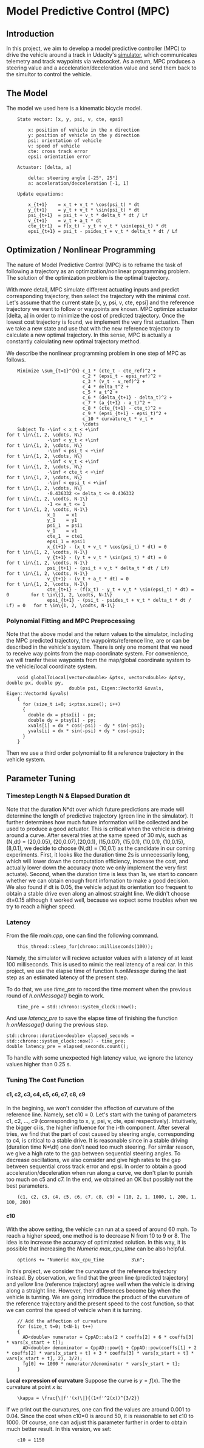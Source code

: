 # Model Predictive Control (MPC)

## Introduction

In this project, we aim to develop a model predictive controller (MPC) to drive the vehicle around a track in Udacity's [simulator](https://github.com/udacity/self-driving-car-sim/releases), which communicates telemetry and track waypoints via websocket. As a return, MPC produces a steering value and a acceleration/deceleration value and send them back to the simultor to control the vehicle. 

## The Model

The model we used here is a kinematic bicycle model.

```
    State vector: [x, y, psi, v, cte, epsi]
    
        x: position of vehicle in the x direction
        y: position of vehicle in the y direction
        psi: orientation of vehicle
        v: speed of vehicle
        cte: cross track error
        epsi: orientation error
    
    Actuator: [delta, a]
    
        delta: steering angle [-25°, 25°]
        a: acceleration/decceleration [-1, 1]
    
    Update equations:
    
        x_{t+1}    = x_t + v_t * \cos(psi_t) * dt                   
        y_{t+1}    = y_t + v_t * \sin(psi_t) * dt                    
        psi_{t+1}  = psi_t + v_t * delta_t * dt / Lf                 
        v_{t+1}    = v_t + a_t * dt                               
        cte_{t+1}  = f(x_t) - y_t + v_t * \sin(epsi_t) * dt    
        epsi_{t+1} = psi_t - psides_t + v_t * delta_t * dt / Lf
```

## Optimization / Nonlinear Programming

The nature of Model Predictive Control (MPC) is to reframe the task of following a trajectory as an  optimization/nonlinear programming problem. The solution of the optimization problem is the optimal trajectory. 

With more detail, MPC simulate different actuating inputs and predict corresponding trajectory, then select the trajectory with the minimal cost. Let's assume that the current state [x, y, psi, v, cte, epsi] and the reference trajectory we want to follow or waypoints  are known. MPC optimize actuator [delta, a] in order to minimize the cost of predicted trajectory. Once the lowest cost trajectory is found, we implement the very first actuation. Then we take a new state and use that with the new reference trajectory to calculate a new optimal trajectory. In this sense, MPC is actually a constantly calculating new optimal trajectory method. 

We describe the nonlinear programming problem in one step of MPC as follows. 
```
    Minimize \sum_{t=1}^{N} c_1 * (cte_t - cte_ref)^2 +
                            c_2 * (epsi_t - epsi_ref)^2 +
                            c_3 * (v_t - v_ref)^2 +
                            c_4 * delta_t^2 +
                            c_5 * a_t^2 +
                            c_6 * (delta_{t+1} - delta_t)^2 +
                            c_7 * (a_{t+1} - a_t)^2 +
                            c_8 * (cte_{t+1} - cte_t)^2 +
                            c_9 * (epsi_{t+1} - epsi_t)^2 +
                            c_10 * curvature_t * v_t +
                            \cdots
    Subject To -\inf < x_t < +\inf                                             for t \in\{1, 2, \cdots, N\}
               -\inf < y_t < +\inf                                             for t \in\{1, 2, \cdots, N\}
               -\inf < psi_t < +\inf                                           for t \in\{1, 2, \cdots, N\}
               -\inf < v_t < +\inf                                             for t \in\{1, 2, \cdots, N\}
               -\inf < cte_t < +\inf                                           for t \in\{1, 2, \cdots, N\}
               -\inf < epsi_t < +\inf                                          for t \in\{1, 2, \cdots, N\}
               -0.436332 <= delta_t <= 0.436332                                for t \in\{1, 2, \codts, N-1\}
               -1 <= a_t <= 1                                                  for t \in\{1, 2, \codts, N-1\}
               x_1    = x1
               y_1    = y1
               psi_1  = psi1
               v_1    = v1
               cte_1  = cte1
               epsi_1 = epsi1
               x_{t+1} - (x_t + v_t * \cos(psi_t) * dt) = 0                    for t \in\{1, 2, \codts, N-1\}
               y_{t+1} - (y_t + v_t * \sin(psi_t) * dt) = 0                    for t \in\{1, 2, \codts, N-1\}
               psi_{t+1} - (psi_t + v_t * delta_t * dt / Lf)                   for t \in\{1, 2, \codts, N-1\}
               v_{t+1} - (v_t + a_t * dt) = 0                                  for t \in\{1, 2, \codts, N-1\}
               cte_{t+1} - (f(x_t) - y_t + v_t * \sin(epsi_t) * dt) = 0        for t \in\{1, 2, \codts, N-1\}
               epsi_{t+1} - (psi_t - psides_t + v_t * delta_t * dt / Lf) = 0   for t \in\{1, 2, \codts, N-1\}
```               

### Polynomial Fitting and MPC Preprocessing

Note that the above model and the return values to the simulator, including the MPC predicted trajectory, the waypoints/reference line, are or can be described in the vehicle's system. There is only one moment that we need to receive way points from the map coordinate system. For convenience, we will tranfer these waypoints from the map/global coordinate system to the vehicle/local coordinate system.
```
    void globalToLocal(vector<double> &ptsx, vector<double> &ptsy, double px, double py,
                       double psi, Eigen::VectorXd &xvals, Eigen::VectorXd &yvals)
    {
      for (size_t i=0; i<ptsx.size(); i++)
      {
        double dx = ptsx[i] - px;
        double dy = ptsy[i] - py;
        xvals[i] = dx * cos(-psi) - dy * sin(-psi);
        yvals[i] = dx * sin(-psi) + dy * cos(-psi);
      }
    }
```
Then we use a third order polynomial to fit a reference trajectory in the vehicle system.

## Parameter Tuning

### Timestep Length N & Elapsed Duration dt

Note that the duration N\*dt over which future predictions are made will determine the length of predictive trajectory (green line in the simulator). It further determines how much future information will be collected and be used to produce a good actuator. This is critical when the vehicle is driving around a curve. After several tries at the same speed of 30 m/s, such as (N,dt) = (20,0.05), (20,0.07),(20,0.1), (15,0.07), (15,0.1), (10,0.1), (10,0.15), (8,0.1), we decide to choose (N,dt) = (10,0.1) as the candidate in our coming experiments. First, it looks like the duration time 2s is unnecessarily long, which will lower down the computation efficiency, increase the cost, and actually lower down the accuracy (note we only implement the very first actuate). Second, when the duration time is less than 1s, we start to concern whether we can obtain enough front infomation to make a good decision. We also found if dt is 0.05, the vehicle adjust its orientation too frequent to obtain a stable drive even along an almost straight line. We didn't choose dt=0.15 although it worked well, because we expect some troubles when we try to reach a higher speed.

### Latency

From the file *main.cpp*, one can find the following command.
```
    this_thread::sleep_for(chrono::milliseconds(100));
```
Namely, the simulator will recieve actuator values with a latency of at least 100 milliseconds. This is used to mimic the real latency of a real car. In this project, we use the elapse time of function *h.onMessage* during the last step as an estimated latency of the present step. 

To do that, we use *time_pre* to record the time moment when the previous round of *h.onMessage()* begin to work. 
```
    time_pre = std::chrono::system_clock::now();
```
And use *latency_pre* to save the elapse time of finishing the function *h.onMessage()* during the previous step.

```
std::chrono::duration<double> elapsed_seconds = std::chrono::system_clock::now() - time_pre;
double latency_pre = elapsed_seconds.count();
```
To handle with some unexpected high latency value, we ignore the latency values higher than 0.25 s.

### Tuning The Cost Function

#### c1, c2, c3, c4, c5, c6, c7, c8, c9

In the begining, we won't consider the affection of curvature of the reference line. Namely, set c10 = 0. Let's start with the tuning of parameters c1, c2, ..., c9 (corresponding to x, y, psi, v, cte, epsi respectively). Intuitively, the bigger ci is, the higher influence for the i-th component. After several tries, we find that the part of cost caused by steering angle, corresponding to c4, is critical to a stable drive. It is reasonable since in a stable driving (duration time N*\dt) one don't need too much steering. For similar reason, we give a high rate to the gap between sequential steering angles. To decrease oscillations, we also consider and give high rates to the gap between sequential cross track error and epsi. In order to obtain a good acceleration/deceleration when run along a curve, we don't plan to punish too much on c5 and c7. In the end, we obtained an OK but possibly not the best parameters.
```
    (c1, c2, c3, c4, c5, c6, c7, c8, c9) = (10, 2, 1, 1000, 1, 200, 1, 100, 200)
```
#### c10

With the above setting, the vehicle can run at a speed of around 60 mph. To reach a higher speed, one method is to decrease N from 10 to 9 or 8. The idea is to increase the accuracy of optimizated solution. In this way, it is possible that increasing the *Numeric max_cpu_time* can be also helpful. 
```
    options += "Numeric max_cpu_time          3\n"; 
```
In this project, we consider the curvature of the reference trajectory instead. By observation, we find that the green line (predicted trajectory) and yellow line (reference trajectory) agree well when the vehicle is driving along a straight line. However, their differences become big when the vehicle is turning. We are going introduce the product of the curvature of the reference trajectory and the present speed to the cost function, so that we can control the speed of vehicle when it is turning. 

```
    // Add the affection of curvature
    for (size_t t=0; t<N-1; t++)
    {
      AD<double> numerator = CppAD::abs(2 * coeffs[2] + 6 * coeffs[3] * vars[x_start + t]);
      AD<double> denominator = CppAD::pow(1 + CppAD::pow(coeffs[1] + 2 * coeffs[2] * vars[x_start + t] + 3 * coeffs[3] * vars[x_start + t] * vars[x_start + t], 2), 3/2);
      fg[0] += 1000 * numerator/denominator * vars[v_start + t];
    }
```
**Local expression of curvature**
Suppose the curve is $y = f(x)$. The the curvature at point $x$ is:
```
    \kappa = \frac{\|f''(x)\|}{(1+f'^2(x))^{3/2}}
```
If we print out the curvatures, one can find the values are around 0.001 to 0.04. Since the cost when c10=0 is around 50, it is reasonable to set c10 to 1000. Of course, one can adjust this parameter further in order to obtain much better result.  In this version, we set:
```
    c10 = 1150
```
